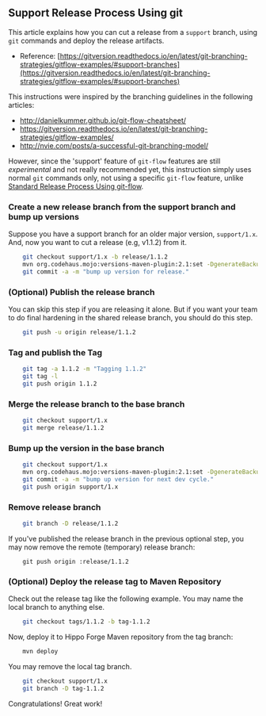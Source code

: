 
## Support Release Process Using git

This article explains how you can cut a release from a ```support``` branch,
using ```git``` commands and deploy the release artifacts.

- Reference: [https://gitversion.readthedocs.io/en/latest/git-branching-strategies/gitflow-examples/#support-branches](https://gitversion.readthedocs.io/en/latest/git-branching-strategies/gitflow-examples/#support-branches)

This instructions were inspired by the branching guidelines in the following articles:

- http://danielkummer.github.io/git-flow-cheatsheet/
- https://gitversion.readthedocs.io/en/latest/git-branching-strategies/gitflow-examples/
- http://nvie.com/posts/a-successful-git-branching-model/

However, since the 'support' feature of ```git-flow``` features are still *experimental* and not really recommended yet, this instruction simply uses normal ```git``` commands only, not using a
specific ```git-flow``` feature, unlike [Standard Release Process Using git-flow](standard-release-process.html).

### Create a new release branch from the support branch and bump up versions

Suppose you have a support branch for an older major version, ```support/1.x```.
And, now you want to cut a release (e.g, v1.1.2) from it.

```bash
    git checkout support/1.x -b release/1.1.2
    mvn org.codehaus.mojo:versions-maven-plugin:2.1:set -DgenerateBackupPoms=false -DnewVersion="1.1.2"
    git commit -a -m "bump up version for release."
```

### (Optional) Publish the release branch

You can skip this step if you are releasing it alone.
But if you want your team to do final hardening in the shared release branch, you should do this step.

```bash
    git push -u origin release/1.1.2
```

### Tag and publish the Tag

```bash
    git tag -a 1.1.2 -m "Tagging 1.1.2"
    git tag -l
    git push origin 1.1.2
```

### Merge the release branch to the base branch

```bash
    git checkout support/1.x
    git merge release/1.1.2
```

### Bump up the version in the base branch

```bash
    git checkout support/1.x
    mvn org.codehaus.mojo:versions-maven-plugin:2.1:set -DgenerateBackupPoms=false -DnewVersion="1.1.3-SNAPSHOT"
    git commit -a -m "bump up version for next dev cycle."
    git push origin support/1.x
```

### Remove release branch

```bash
    git branch -D release/1.1.2
```

If you've published the release branch in the previous optional step, you may now remove the remote (temporary) release branch:

        git push origin :release/1.1.2

### (Optional) Deploy the release tag to Maven Repository

Check out the release tag like the following example. You may name the local branch to anything else.

```bash
    git checkout tags/1.1.2 -b tag-1.1.2
```

Now, deploy it to Hippo Forge Maven repository from the tag branch:

```bash
    mvn deploy
```

You may remove the local tag branch.

```bash
    git checkout support/1.x
    git branch -D tag-1.1.2
```

Congratulations! Great work!
